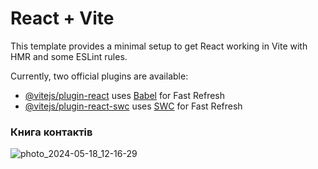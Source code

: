 # React + Vite

This template provides a minimal setup to get React working in Vite with HMR and
some ESLint rules.

Currently, two official plugins are available:

- [@vitejs/plugin-react](https://github.com/vitejs/vite-plugin-react/blob/main/packages/plugin-react/README.md)
  uses [Babel](https://babeljs.io/) for Fast Refresh
- [@vitejs/plugin-react-swc](https://github.com/vitejs/vite-plugin-react-swc)
  uses [SWC](https://swc.rs/) for Fast Refresh

### Книга контактів
![photo_2024-05-18_12-16-29](https://github.com/NelliDiachkina/goit-react-hw-03/assets/99911692/68710922-8858-4f6d-a768-02108a044553)
